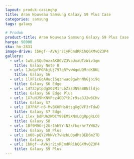 ```yaml
---
layout: produk-casinghp
title: Aran Nouveau Samsung Galaxy S9 Plus Case
categories: samsung
tags: galaxy

# Produk
product-title: Aran Nouveau Samsung Galaxy S9 Plus Case
harga: 90000
sku: hn-2831
image-drive: 1bHgf--AVAjr2iyRCmdRR1hQGXMvQZ3P4
gallery:
  - url: 1w5LzSQu0nzxAK80VZ3VaUxaUTzWiv3qm
    title: Galaxy Note 8
  - url: 1JuGpYPGRkjUj797qRYvwWqoUQMrdKBKL
    title: Galaxy S6
  - url: 1lXFicGqAHucISqzhwao8gwhnNhGjoi9q
    title: Galaxy S6 Edge
  - url: 14TZJptpdgX02M1rLbZzEdN9aBBNlldjo
    title: Galaxy S6 Edge Plus
  - url: 1X7uNJ9hKNVPcz4GD7thJr9sa3J2w8CHv
    title: Galaxy S7
  - url: 1U7PAY-n6-MvBXHPHsUtsqXgOVF3rTdwD
    title: Galaxy S7 Edge
  - url: 1lex_bdPUA2WDCY99EM5XNmLOgRpgRLC0
    title: Galaxy S8
  - url: 1Bf9M9Grj2Gr1hh5Y-NZkfkqrhr7YW6Zv
    title: Galaxy S8 Plus
  - url: 1n00-pQY2VhNVc7vHzbLQpdMsOED6m2TD
    title: Galaxy S9
  - url: 1bHgf--AVAjr2iyRCmdRR1hQGXMvQZ3P4
    title: Galaxy S9 Plus
---
```

